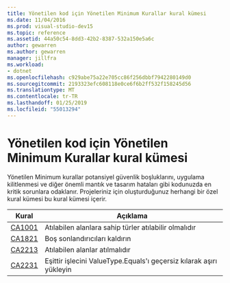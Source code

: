 ```yaml
---
title: Yönetilen kod için Yönetilen Minimum Kurallar kural kümesi
ms.date: 11/04/2016
ms.prod: visual-studio-dev15
ms.topic: reference
ms.assetid: 44a50c54-8dd3-42b2-8387-532a150e5a6c
author: gewarren
ms.author: gewarren
manager: jillfra
ms.workload:
- dotnet
ms.openlocfilehash: c929abe75a22e705cc86f256dbbf7942280149d0
ms.sourcegitcommit: 2193323efc608118e0ce6f6b2ff532f158245d56
ms.translationtype: MT
ms.contentlocale: tr-TR
ms.lasthandoff: 01/25/2019
ms.locfileid: "55013294"
---
```

# <a name="managed-minimum-rules-rule-set-for-managed-code"></a>Yönetilen kod için Yönetilen Minimum Kurallar kural kümesi

Yönetilen Minimum kurallar potansiyel güvenlik boşluklarını, uygulama kilitlenmesi ve diğer önemli mantık ve tasarım hataları gibi kodunuzda en kritik sorunlara odaklanır. Projeleriniz için oluşturduğunuz herhangi bir özel kural kümesi bu kural kümesi içerir.

|Kural|Açıklama|
|----------|-----------------|
|[CA1001](../code-quality/ca1001-types-that-own-disposable-fields-should-be-disposable.md)|Atılabilen alanlara sahip türler atılabilir olmalıdır|
|[CA1821](../code-quality/ca1821-remove-empty-finalizers.md)|Boş sonlandırıcıları kaldırın|
|[CA2213](../code-quality/ca2213-disposable-fields-should-be-disposed.md)|Atılabilen alanlar atılmalıdır|
|[CA2231](../code-quality/ca2231-overload-operator-equals-on-overriding-valuetype-equals.md)|Eşittir işlecini ValueType.Equals'ı geçersiz kılarak aşırı yükleyin|
